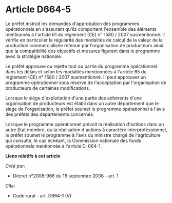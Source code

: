 # Article D664-5

Le préfet instruit les demandes d'approbation des programmes opérationnels en s'assurant qu'ils comportent l'ensemble des
éléments mentionnés à l'article 61 du règlement (CE) n° 1580 / 2007 susmentionné. Il vérifie en particulier la régularité des
modalités de calcul de la valeur de la production commercialisée retenue par l'organisation de producteurs ainsi que la
compatibilité des objectifs et mesures figurant dans le programme avec la stratégie nationale. 

Le préfet approuve ou rejette tout ou partie du programme opérationnel dans les délais et selon les modalités mentionnées à
l'article 65 du règlement (CE) n° 1580 / 2007 susmentionné. Il peut approuver un programme opérationnel sous réserve de
l'acceptation par l'organisation de producteurs de certaines modifications. 

Lorsque le siège d'exploitation d'une partie des adhérents d'une organisation de producteurs est établi dans un autre
département que le siège de l'organisation, le préfet soumet le programme opérationnel à l'avis des préfets des départements
concernés. 

Lorsque le programme opérationnel prévoit la réalisation d'actions dans un autre Etat membre, ou la réalisation d'actions à
caractère interprofessionnel, le préfet soumet le programme à l'avis du ministre chargé de l'agriculture qui consulte, le cas
échéant, la Commission nationale des fonds opérationnels mentionnée à l'article D. 664-1.

**Liens relatifs à cet article**

_Créé par_:

  - Décret n°2008-966 du 16 septembre 2008 - art. 1

_Cite_:

  - Code rural - art. D664-1 (V)
